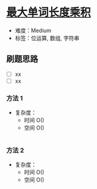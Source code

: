 # [最大单词长度乘积](https://leetcode-cn.com/problems/maximum-product-of-word-lengths/)

- 难度：Medium
- 标签：位运算, 数组, 字符串

## 刷题思路

- [ ] xx
- [ ] xx

### 方法 1

- 复杂度：
    - 时间 O()
    - 空间 O()

``` js

```

### 方法 2

- 复杂度：
    - 时间 O()
    - 空间 O()

``` js

```
